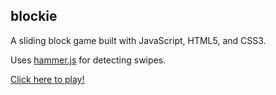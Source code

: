 ## blockie
A sliding block game built with JavaScript, HTML5, and CSS3.

Uses [hammer.js](https://github.com/hammerjs/hammer.js) for detecting swipes.

[Click here to play!](https://dehodson.github.io/blockie/)
